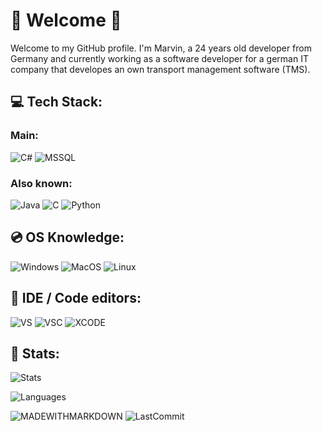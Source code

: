 # 👋 Welcome 👋
Welcome to my GitHub profile. 
I'm Marvin, a 24 years old developer from Germany and currently working as a software developer for a german IT company that developes an own transport management software (TMS).

## 💻 Tech Stack:
### Main:
![C#](https://img.shields.io/badge/c%23-%23239120.svg?style=for-the-badge&logo=c-sharp&logoColor=white)
![MSSQL](https://img.shields.io/badge/Microsoft_SQL_Server-CC2927?style=for-the-badge&logo=microsoft-sql-server&logoColor=white)

### Also known:
![Java](https://img.shields.io/badge/Java-ED8B00?style=for-the-badge&logo=openjdk&logoColor=white)
![C](https://img.shields.io/badge/c-%2300599C.svg?style=for-the-badge&logo=c&logoColor=white) 
![Python](https://img.shields.io/badge/Python-3776AB?style=for-the-badge&logo=python&logoColor=white)

## 💿 OS Knowledge:
![Windows](https://img.shields.io/badge/Windows-0078D6?style=for-the-badge&logo=windows&logoColor=white)
![MacOS](https://img.shields.io/badge/mac%20os-000000?style=for-the-badge&logo=apple&logoColor=white)
![Linux](https://img.shields.io/badge/Linux-FCC624?style=for-the-badge&logo=linux&logoColor=black)

## 📝 IDE / Code editors:
![VS](https://img.shields.io/badge/Visual_Studio-5C2D91?style=for-the-badge&logo=visual%20studio&logoColor=white)
![VSC](https://img.shields.io/badge/Visual_Studio_Code-0078D4?style=for-the-badge&logo=visual%20studio%20code&logoColor=white)
![XCODE](https://img.shields.io/badge/Xcode-007ACC?style=for-the-badge&logo=Xcode&logoColor=white)

## 🧮 Stats:

![Stats](https://github-readme-stats.vercel.app/api?username=secodity&theme=blue-green)

![Languages](https://github-readme-stats.vercel.app/api/top-langs/?username=secodity&theme=blue-green)

![MADEWITHMARKDOWN](https://img.shields.io/badge/Made%20with-Markdown-1f425f.svg)
![LastCommit](https://img.shields.io/github/last-commit/secodity/secodity.svg)
